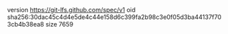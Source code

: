 version https://git-lfs.github.com/spec/v1
oid sha256:30dac45c4d4e5de4c44e158d6c399fa2b98c3e0f05d3ba44137f703cb4b38ea8
size 7659
